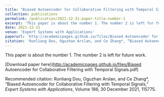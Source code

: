 ```yaml
---
title: "Biased Autoencoder for Collaborative Filtering with Temporal Signals"
collection: publications
permalink: /publication/2021-12-31-paper-title-number-1
excerpt: 'This paper is about the number 1. The number 2 is left for future work.'
date: 2021-12-31
venue: 'Expert Systems with Applications'
paperurl: 'http://academicpages.github.io/files/Biased Autoencoder for Collaborative Filtering with Temporal Signals.pdf'
citation: 'Runliang Dou, Oguzhan Arslan, and Ce Zhang*, “Biased Autoencoder for Collaborative Filtering with Temporal Signals,” Expert Systems with Applications, Volume 186, 30 December 2021, 115775.'
---
```

This paper is about the number 1. The number 2 is left for future work.

[Download paper here](http://academicpages.github.io/files/Biased Autoencoder for Collaborative Filtering with Temporal Signals.pdf)

Recommended citation: Runliang Dou, Oguzhan Arslan, and Ce Zhang*, “Biased Autoencoder for Collaborative Filtering with Temporal Signals,” <i>Expert Systems with Applications</i>, Volume 186, 30 December 2021, 115775.